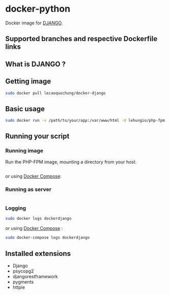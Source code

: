 # docker-python
Docker image for [DJANGO](https://www.djangoproject.com/).

## Supported branches and respective Dockerfile links


## What is DJANGO ?


## Getting image
```sh
sudo docker pull lecaoquochung/docker-django
```

## Basic usage

```sh
sudo docker run -v /path/to/your/app:/var/www/html -d lehungio/php-fpm
```

## Running your script

### Running image
Run the PHP-FPM image, mounting a directory from your host.

```sh

```

or using [Docker Compose](https://docs.docker.com/compose/):

### Running as server

```sh

```

### Logging
```sh
sudo docker logs dockerdjango
```
or using [Docker Compose](https://docs.docker.com/compose/) :
```sh
sudo docker-compose logs dockerdjango
```

## Installed extensions
 - Django
 - psycopg2
 - djangorestframework
 - pygments
 - httpie
